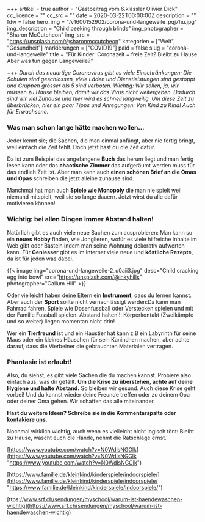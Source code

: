 +++
artikel = true
author = "Gastbeitrag vom 6.klässler Olivier Dick"
cc_licence = ""
cc_src = ""
date = 2020-03-22T00:00:00Z
description = ""
fdw = false
hero_img = "/v1600152902/corona-und-langeweile_pqj7hu.jpg"
img_description = "Child peeking through blinds"
img_photographer = "Sharon McCutcheon"
img_src = "https://unsplash.com/@sharonmccutcheon"
kategorien = ["Welt", "Gesundheit"]
markierungen = ["COVID19"]
paid = false
slug = "corona-und-langeweile"
title = "Für Kinder: Coronazeit = freie Zeit? Bleibt zu Hause. Aber was tun gegen Langeweile?"

+++
_Durch das neuartige Coronavirus gibt es viele Einschränkungen: Die Schulen sind geschlossen, viele Läden und Dienstleistungen sind gestoppt und Gruppen grösser als 5 sind verboten. Wichtig: Wir sollen, ja, wir müssen zu Hause bleiben, damit wir das Virus nicht weitergeben. Dadurch sind wir viel Zuhause und hier wird es schnell langweilig. Um diese Zeit zu überbrücken, hier ein paar Tipps und Anregungen: Von Kind zu Kind! Auch für Erwachsene._

### Was man schon lange hätte machen wollen...

​Jeder kennt sie; die Sachen, die man einmal anfängt, aber nie fertig bringt, weil einfach die Zeit fehlt. Doch jetzt hast du die Zeit dafür.

Da ist zum Beispiel das angefangene **Buch** das herum liegt und man fertig lesen kann oder das **chaotische Zimmer** das aufgeräumt werden muss für das endlich Zeit ist. Aber man kann auch **einen schönen Brief an die Omas und Opas** schreiben die jetzt alleine zuhause sind.

Manchmal hat man auch **Spiele wie Monopoly** die man nie spielt weil niemand mitspielt, weil sie so lange dauern. Jetzt wirst du alle dafür motivieren können!

### Wichtig: bei allen Dingen immer Abstand halten!

Natürlich gibt es auch viele neue Sachen zum ausprobieren: Man kann so ein **neues Hobby** finden, wie Jonglieren, wofür es viele hilfreiche Inhalte im Web gibt oder Basteln indem man seine Wohnung dekorativ aufwerten kann. Für **Geniesser** gibt es im Internet viele neue und **köstliche Rezepte**, da ist für jeden was dabei.

{{< image img="corona-und-langeweile-2_u0aii3.jpg" desc="Child cracking egg into bowl" src="https://unsplash.com/@inkyhills" photographer="Callum Hill" >}}

Oder vielleicht haben deine Eltern ein **Instrument**, dass du lernen kannst. Aber auch der **Sport** sollte nicht vernachlässigt werden:Da kann man Fahrrad fahren, Spiele wie Dosenfussball oder Verstecken spielen und mit der Familie Fussball spielen. Abstand halten!!! Körperkontakt (Zweikämpfe und so weiter) liegen momentan nicht drin!

Wer ein **Tierfreund** ist und ein Haustier hat kann z.B ein Labyrinth für seine Maus oder ein kleines Häuschen für sein Kaninchen machen, aber achte darauf, dass die Vierbeiner die gebrauchten Materialen vertragen.

### Phantasie ist erlaubt!

Also, du siehst, es gibt viele Sachen die du machen kannst. Probiere also einfach aus, was dir gefällt. **Um die Krise zu überstehen, achte auf deine Hygiene und halte Abstand.** So bleiben wir gesund. Auch diese Krise geht vorbei! Und du kannst wieder deine Freunde treffen oder zu deinem Opa oder deiner Oma gehen. Wir schaffen das alle miteinander.​

**Hast du weitere Ideen? Schreibe sie in die Kommentarspalte oder** [**kontakiere uns**](https://chinderzytig-v1.netlify.app/kontakt/ "kontaktiere uns")**.**

Nochmal wirklich wichtig, auch wenn es vielleicht nicht logisch tönt: Bleibt zu Hause, wascht euch die Hände, nehmt die Ratschläge ernst.

[https://www.youtube.com/watch?v=N0WdlsNGGlk](https://www.youtube.com/watch?v=N0WdlsNGGlk "https://www.youtube.com/watch?v=N0WdlsNGGlk")

[https://www.familie.de/kleinkind/kinderspiele/indoorspiele/](https://www.familie.de/kleinkind/kinderspiele/indoorspiele/ "https://www.familie.de/kleinkind/kinderspiele/indoorspiele/")

[ttps://www.srf.ch/sendungen/myschool/warum-ist-haendewaschen-wichtig](https://www.srf.ch/sendungen/myschool/warum-ist-haendewaschen-wichtig)